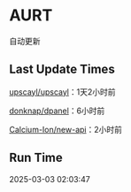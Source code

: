 # AURT

自动更新


## Last Update Times

[upscayl/upscayl](https://github.com/upscayl/upscayl)：1天2小时前

[donknap/dpanel](https://github.com/donknap/dpanel)：6小时前

[Calcium-Ion/new-api](https://github.com/Calcium-Ion/new-api)：2小时前


## Run Time
2025-03-03 02:03:47
